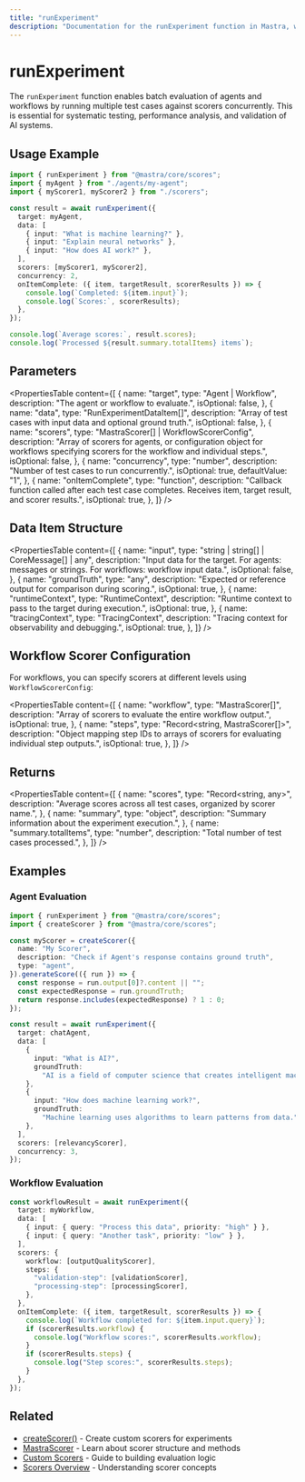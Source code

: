 ```yaml
---
title: "runExperiment"
description: "Documentation for the runExperiment function in Mastra, which enables batch evaluation of agents and workflows using multiple scorers."
---
```


# runExperiment

The `runExperiment` function enables batch evaluation of agents and workflows by running multiple test cases against scorers concurrently. This is essential for systematic testing, performance analysis, and validation of AI systems.

## Usage Example

```typescript
import { runExperiment } from "@mastra/core/scores";
import { myAgent } from "./agents/my-agent";
import { myScorer1, myScorer2 } from "./scorers";

const result = await runExperiment({
  target: myAgent,
  data: [
    { input: "What is machine learning?" },
    { input: "Explain neural networks" },
    { input: "How does AI work?" },
  ],
  scorers: [myScorer1, myScorer2],
  concurrency: 2,
  onItemComplete: ({ item, targetResult, scorerResults }) => {
    console.log(`Completed: ${item.input}`);
    console.log(`Scores:`, scorerResults);
  },
});

console.log(`Average scores:`, result.scores);
console.log(`Processed ${result.summary.totalItems} items`);
```

## Parameters

<PropertiesTable
content={[
{
name: "target",
type: "Agent | Workflow",
description: "The agent or workflow to evaluate.",
isOptional: false,
},
{
name: "data",
type: "RunExperimentDataItem[]",
description: "Array of test cases with input data and optional ground truth.",
isOptional: false,
},
{
name: "scorers",
type: "MastraScorer[] | WorkflowScorerConfig",
description: "Array of scorers for agents, or configuration object for workflows specifying scorers for the workflow and individual steps.",
isOptional: false,
},
{
name: "concurrency",
type: "number",
description: "Number of test cases to run concurrently.",
isOptional: true,
defaultValue: "1",
},
{
name: "onItemComplete",
type: "function",
description: "Callback function called after each test case completes. Receives item, target result, and scorer results.",
isOptional: true,
},
]}
/>

## Data Item Structure

<PropertiesTable
content={[
{
name: "input",
type: "string | string[] | CoreMessage[] | any",
description: "Input data for the target. For agents: messages or strings. For workflows: workflow input data.",
isOptional: false,
},
{
name: "groundTruth",
type: "any",
description: "Expected or reference output for comparison during scoring.",
isOptional: true,
},
{
name: "runtimeContext",
type: "RuntimeContext",
description: "Runtime context to pass to the target during execution.",
isOptional: true,
},
{
name: "tracingContext",
type: "TracingContext",
description: "Tracing context for observability and debugging.",
isOptional: true,
},
]}
/>

## Workflow Scorer Configuration

For workflows, you can specify scorers at different levels using `WorkflowScorerConfig`:

<PropertiesTable
content={[
{
name: "workflow",
type: "MastraScorer[]",
description: "Array of scorers to evaluate the entire workflow output.",
isOptional: true,
},
{
name: "steps",
type: "Record<string, MastraScorer[]>",
description: "Object mapping step IDs to arrays of scorers for evaluating individual step outputs.",
isOptional: true,
},
]}
/>

## Returns

<PropertiesTable
content={[
{
name: "scores",
type: "Record<string, any>",
description: "Average scores across all test cases, organized by scorer name.",
},
{
name: "summary",
type: "object",
description: "Summary information about the experiment execution.",
},
{
name: "summary.totalItems",
type: "number",
description: "Total number of test cases processed.",
},
]}
/>

## Examples

### Agent Evaluation

```typescript
import { runExperiment } from "@mastra/core/scores";
import { createScorer } from "@mastra/core/scores";

const myScorer = createScorer({
  name: "My Scorer",
  description: "Check if Agent's response contains ground truth",
  type: "agent",
}).generateScore(({ run }) => {
  const response = run.output[0]?.content || "";
  const expectedResponse = run.groundTruth;
  return response.includes(expectedResponse) ? 1 : 0;
});

const result = await runExperiment({
  target: chatAgent,
  data: [
    {
      input: "What is AI?",
      groundTruth:
        "AI is a field of computer science that creates intelligent machines.",
    },
    {
      input: "How does machine learning work?",
      groundTruth:
        "Machine learning uses algorithms to learn patterns from data.",
    },
  ],
  scorers: [relevancyScorer],
  concurrency: 3,
});
```

### Workflow Evaluation

```typescript
const workflowResult = await runExperiment({
  target: myWorkflow,
  data: [
    { input: { query: "Process this data", priority: "high" } },
    { input: { query: "Another task", priority: "low" } },
  ],
  scorers: {
    workflow: [outputQualityScorer],
    steps: {
      "validation-step": [validationScorer],
      "processing-step": [processingScorer],
    },
  },
  onItemComplete: ({ item, targetResult, scorerResults }) => {
    console.log(`Workflow completed for: ${item.input.query}`);
    if (scorerResults.workflow) {
      console.log("Workflow scores:", scorerResults.workflow);
    }
    if (scorerResults.steps) {
      console.log("Step scores:", scorerResults.steps);
    }
  },
});
```

## Related

- [createScorer()](/docs/reference/scorers/create-scorer) - Create custom scorers for experiments
- [MastraScorer](/docs/reference/scorers/mastra-scorer) - Learn about scorer structure and methods
- [Custom Scorers](/docs/scorers/custom-scorers) - Guide to building evaluation logic
- [Scorers Overview](/docs/scorers/overview) - Understanding scorer concepts
